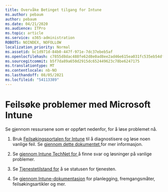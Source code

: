 ```yaml
---
title: Overvåke Betinget tilgang for Intune
ms.author: pebaum
author: pebaum
ms.date: 04/21/2020
ms.audience: ITPro
ms.topic: article
ms.service: o365-administration
ROBOTS: NOINDEX, NOFOLLOW
localization_priority: Normal
ms.assetid: bc1d971d-84b0-447f-971e-7dc37ebeb5af
ms.openlocfilehash: c7855d8dac488fe62d8e0ad8ee2ad46e615ea031fc535eb54dfde9512c8921ea
ms.sourcegitcommit: b5f7da89a650d2915dc652449623c78be6247175
ms.translationtype: MT
ms.contentlocale: nb-NO
ms.lasthandoff: 08/05/2021
ms.locfileid: "54113389"
---
```

# <a name="troubleshoot-issues-with-microsoft-intune"></a>Feilsøke problemer med Microsoft Intune

Se gjennom ressursene som er oppført nedenfor, for å løse problemet nå.
  
1. Bruk [Feilsøkingsportalen for Intune](https://devicemanagement.microsoft.com/#blade/Microsoft_Intune_DeviceSettings/TroubleshootBlade) til å diagnostisere og løse noen vanlige feil. Se [gjennom dette dokumentet ](https://docs.microsoft.com/intune/help-desk-operators)for mer informasjon.
    
2. Se [gjennom Intune TechNet for ](https://social.technet.microsoft.com/forums/home?forum=microsoftintuneprod)å finne svar og løsninger på vanlige problemer.
    
3. Se [Tjenestetilstand for](https://portal.office.com/AdminPortal/Home#/servicehealth) å se statusen for tjenesten. 
    
4. Se [gjennom Intune-dokumentasjon](https://docs.microsoft.com/intune/) for planlegging, fremgangsmåter, feilsøkingsartikler og mer. 
    

